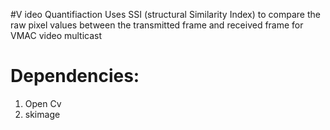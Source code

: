 #V ideo Quantifiaction
Uses SSI (structural Similarity Index) to compare the raw pixel values 
between the transmitted frame and received frame for VMAC video multicast 

# Dependencies:
1) Open Cv 
2) skimage 


